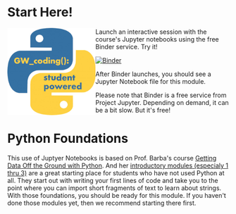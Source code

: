 # Start Here!
 <img align="left" src="/images/Python%20Logo%20Student%20Powered.jpg" alt="GW Python Logo"
	title="GW Python Logo" width="200" height="198" />
Launch an interactive session with the course's Jupyter notebooks using the free Binder service. Try it!

[![Binder](https://mybinder.org/badge_logo.svg)](https://mybinder.org/v2/gh/gwu-libraries/python-learning-examples/master?filepath=%2FML-titanic%2FML-titanic-v1.ipynb)

After Binder launches, you should see a Jupyter Notebook file for this module.

Please note that Binder is a free service from Project Jupyter. Depending on demand, it can be a bit slow. But it's free!

# Python Foundations
This use of Juptyer Notebooks is based on Prof. Barba's course [Getting Data Off the Ground with Python](https://openedx.seas.gwu.edu/courses/course-v1:GW+EngComp1+2018/about).  And her [introductory modules (especialy 1 thru 3)](https://github.com/engineersCode/EngComp1_offtheground/tree/master/notebooks_en) are a great starting place for students who have not used Python at all.  They start out with writing your first lines of code and take you to the point where you can import short fragments of text to learn about strings.  With those foundations, you should be ready for this module. If you haven't done those modules yet, then we recommend starting there first.
